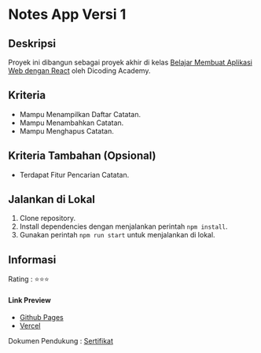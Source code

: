 # Notes App Versi 1

## Deskripsi

Proyek ini dibangun sebagai proyek akhir di kelas [Belajar Membuat Aplikasi Web dengan React](https://www.dicoding.com/academies/403) oleh Dicoding Academy.

## Kriteria

- Mampu Menampilkan Daftar Catatan.
- Mampu Menambahkan Catatan.
- Mampu Menghapus Catatan.

## Kriteria Tambahan (Opsional)

- Terdapat Fitur Pencarian Catatan.

## Jalankan di Lokal

1. Clone repository.
2. Install dependencies dengan menjalankan perintah ```npm install```.
3. Gunakan perintah ```npm run start``` untuk menjalankan di lokal.

## Informasi

Rating : ⭐⭐⭐

#### Link Preview

- [Github Pages](https://rasyadpras.github.io/Note-App/)
- [Vercel](https://note-app-rasyadpras.vercel.app/)

Dokumen Pendukung : [Sertifikat](https://www.dicoding.com/certificates/07Z6GJ4LYXQR)
